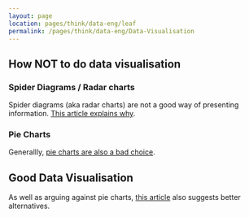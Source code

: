 ```yaml
---
layout: page
location: pages/think/data-eng/leaf
permalink: /pages/think/data-eng/Data-Visualisation
---
```


## How NOT to do data visualisation

### Spider Diagrams / Radar charts

Spider diagrams (aka radar charts) are not a good way of presenting information. [This article explains why](https://blog.scottlogic.com/2011/09/23/a-critique-of-radar-charts.html). 

### Pie Charts

Generallly, [pie charts are also a bad choice](https://blog.funnel.io/why-we-dont-use-pie-charts-and-some-tips-on-better-data-visualizations).

## Good Data Visualisation

As well as arguing against pie charts, [this article](https://blog.funnel.io/why-we-dont-use-pie-charts-and-some-tips-on-better-data-visualizations) also suggests better alternatives.
